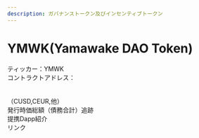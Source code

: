 ```yaml
---
description: ガバナンストークン及びインセンティブトークン
---
```


# YMWK(Yamawake DAO Token)

ティッカー：YMWK\
コントラクトアドレス：\
　　　　



（CUSD,CEUR,他）\
発行時価総額（債務合計）追跡\
提携Dapp紹介\
リンク
